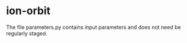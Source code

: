# ion-orbit
The file parameters.py contains input parameters and does not need be regularly staged.
